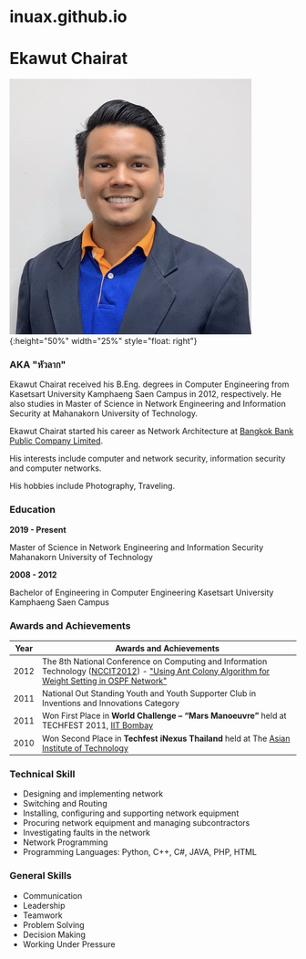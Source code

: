 # inuax.github.io
# Ekawut Chairat 

![](Ekawut_image.jpg){:height="50%" width="25%" style="float: right"}

### AKA "หัวลาก"

Ekawut Chairat received his B.Eng. degrees in Computer Engineering from Kasetsart University Kamphaeng Saen Campus in 2012, respectively. He also studies in Master of Science in Network Engineering and Information Security at Mahanakorn University of Technology.

Ekawut Chairat started his career as Network Architecture at [Bangkok Bank Public Company Limited](https://www.bangkokbank.com).

His interests include computer and network security, information security and computer networks.

His hobbies include Photography, Traveling.

### Education

**2019 - Present**

Master of Science in Network Engineering and Information Security
Mahanakorn University of Technology

**2008 - 2012**

Bachelor of Engineering in Computer Engineering
Kasetsart University Kamphaeng Saen Campus

### Awards and Achievements

Year | Awards and Achievements
------ | ------
2012 | The 8th National Conference on Computing and Information Technology ([NCCIT2012](http://pirun.ku.ac.th/~fengkrj/conference/2555/nccit2012-cover.jpg)) - ["Using Ant Colony Algorithm for Weight Setting in OSPF Network"](http://pirun.ku.ac.th/~fengkrj/conference/2555/NCCIT2012paper.pdf)
2011 | National Out Standing Youth and Youth Supporter Club in Inventions and Innovations Category
2011 | Won First Place in **World Challenge – “Mars Manoeuvre”** held at TECHFEST 2011, [IIT Bombay](http://www.iitb.ac.in)
2010 | Won Second Place in **Techfest iNexus Thailand** held at The [Asian Institute of Technology](https://www.ait.ac.th)

### Technical Skill

* Designing and implementing network
* Switching and Routing
* Installing, configuring and supporting network equipment
* Procuring network equipment and managing subcontractors
* Investigating faults in the network
* Network Programming
* Programming Languages: Python, C++, C#, JAVA, PHP, HTML

### General Skills

* Communication
* Leadership
* Teamwork
* Problem Solving
* Decision Making
* Working Under Pressure